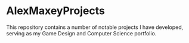 # AlexMaxeyProjects

This repository contains a number of notable projects I have developed, serving as my Game Design and Computer Science portfolio.
